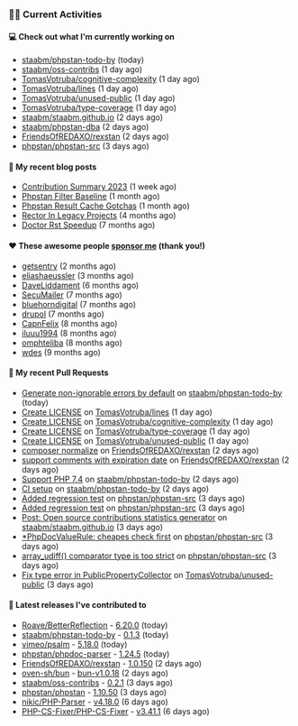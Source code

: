 ### 👨‍💻 Current Activities


#### 💻 Check out what I'm currently working on

- [staabm/phpstan-todo-by](https://github.com/staabm/phpstan-todo-by) (today)
- [staabm/oss-contribs](https://github.com/staabm/oss-contribs) (1 day ago)
- [TomasVotruba/cognitive-complexity](https://github.com/TomasVotruba/cognitive-complexity) (1 day ago)
- [TomasVotruba/lines](https://github.com/TomasVotruba/lines) (1 day ago)
- [TomasVotruba/unused-public](https://github.com/TomasVotruba/unused-public) (1 day ago)
- [TomasVotruba/type-coverage](https://github.com/TomasVotruba/type-coverage) (1 day ago)
- [staabm/staabm.github.io](https://github.com/staabm/staabm.github.io) (2 days ago)
- [staabm/phpstan-dba](https://github.com/staabm/phpstan-dba) (2 days ago)
- [FriendsOfREDAXO/rexstan](https://github.com/FriendsOfREDAXO/rexstan) (2 days ago)
- [phpstan/phpstan-src](https://github.com/phpstan/phpstan-src) (3 days ago)


#### 📜 My recent blog posts

- [Contribution Summary 2023](https://staabm.github.io/2023/12/07/contribution-summary-2023.html) (1 week ago)
- [Phpstan Filter Baseline](https://staabm.github.io/2023/10/30/phpstan-filter-baseline.html) (1 month ago)
- [Phpstan Result Cache Gotchas](https://staabm.github.io/2023/10/21/phpstan-result-cache-gotchas.html) (1 month ago)
- [Rector In Legacy Projects](https://staabm.github.io/2023/07/23/rector-in-legacy-projects.html) (4 months ago)
- [Doctor Rst Speedup](https://staabm.github.io/2023/05/18/doctor-rst-speedup.html) (7 months ago)


#### ❤️ These awesome people [sponsor me](https://github.com/sponsors/staabm) (thank you!)

- [getsentry](https://github.com/getsentry) (2 months ago)
- [eliashaeussler](https://github.com/eliashaeussler) (3 months ago)
- [DaveLiddament](https://github.com/DaveLiddament) (6 months ago)
- [SecuMailer](https://github.com/SecuMailer) (7 months ago)
- [bluehorndigital](https://github.com/bluehorndigital) (7 months ago)
- [drupol](https://github.com/drupol) (7 months ago)
- [CapnFelix](https://github.com/CapnFelix) (8 months ago)
- [iluuu1994](https://github.com/iluuu1994) (8 months ago)
- [omphteliba](https://github.com/omphteliba) (8 months ago)
- [wdes](https://github.com/wdes) (9 months ago)


#### 🔨 My recent Pull Requests

- [Generate non-ignorable errors by default](https://github.com/staabm/phpstan-todo-by/pull/8) on [staabm/phpstan-todo-by](https://github.com/staabm/phpstan-todo-by) (today)
- [Create LICENSE](https://github.com/TomasVotruba/lines/pull/37) on [TomasVotruba/lines](https://github.com/TomasVotruba/lines) (1 day ago)
- [Create LICENSE](https://github.com/TomasVotruba/cognitive-complexity/pull/5) on [TomasVotruba/cognitive-complexity](https://github.com/TomasVotruba/cognitive-complexity) (1 day ago)
- [Create LICENSE](https://github.com/TomasVotruba/type-coverage/pull/25) on [TomasVotruba/type-coverage](https://github.com/TomasVotruba/type-coverage) (1 day ago)
- [Create LICENSE](https://github.com/TomasVotruba/unused-public/pull/96) on [TomasVotruba/unused-public](https://github.com/TomasVotruba/unused-public) (1 day ago)
- [composer normalize](https://github.com/FriendsOfREDAXO/rexstan/pull/632) on [FriendsOfREDAXO/rexstan](https://github.com/FriendsOfREDAXO/rexstan) (2 days ago)
- [support comments with expiration date](https://github.com/FriendsOfREDAXO/rexstan/pull/631) on [FriendsOfREDAXO/rexstan](https://github.com/FriendsOfREDAXO/rexstan) (2 days ago)
- [Support PHP 7.4](https://github.com/staabm/phpstan-todo-by/pull/2) on [staabm/phpstan-todo-by](https://github.com/staabm/phpstan-todo-by) (2 days ago)
- [CI setup](https://github.com/staabm/phpstan-todo-by/pull/1) on [staabm/phpstan-todo-by](https://github.com/staabm/phpstan-todo-by) (2 days ago)
- [Added regression test](https://github.com/phpstan/phpstan-src/pull/2827) on [phpstan/phpstan-src](https://github.com/phpstan/phpstan-src) (3 days ago)
- [Added regression test](https://github.com/phpstan/phpstan-src/pull/2826) on [phpstan/phpstan-src](https://github.com/phpstan/phpstan-src) (3 days ago)
- [Post: Open source contributions statistics generator](https://github.com/staabm/staabm.github.io/pull/107) on [staabm/staabm.github.io](https://github.com/staabm/staabm.github.io) (3 days ago)
- [*PhpDocValueRule: cheapes check first](https://github.com/phpstan/phpstan-src/pull/2824) on [phpstan/phpstan-src](https://github.com/phpstan/phpstan-src) (3 days ago)
- [array_udiff() comparator type is too strict](https://github.com/phpstan/phpstan-src/pull/2822) on [phpstan/phpstan-src](https://github.com/phpstan/phpstan-src) (3 days ago)
- [Fix type error in PublicPropertyCollector](https://github.com/TomasVotruba/unused-public/pull/94) on [TomasVotruba/unused-public](https://github.com/TomasVotruba/unused-public) (3 days ago)


#### 🔭 Latest releases I've contributed to

- [Roave/BetterReflection](https://github.com/Roave/BetterReflection) - [6.20.0](https://github.com/Roave/BetterReflection/releases/tag/6.20.0) (today)
- [staabm/phpstan-todo-by](https://github.com/staabm/phpstan-todo-by) - [0.1.3](https://github.com/staabm/phpstan-todo-by/releases/tag/0.1.3) (today)
- [vimeo/psalm](https://github.com/vimeo/psalm) - [5.18.0](https://github.com/vimeo/psalm/releases/tag/5.18.0) (today)
- [phpstan/phpdoc-parser](https://github.com/phpstan/phpdoc-parser) - [1.24.5](https://github.com/phpstan/phpdoc-parser/releases/tag/1.24.5) (today)
- [FriendsOfREDAXO/rexstan](https://github.com/FriendsOfREDAXO/rexstan) - [1.0.150](https://github.com/FriendsOfREDAXO/rexstan/releases/tag/1.0.150) (2 days ago)
- [oven-sh/bun](https://github.com/oven-sh/bun) - [bun-v1.0.18](https://github.com/oven-sh/bun/releases/tag/bun-v1.0.18) (2 days ago)
- [staabm/oss-contribs](https://github.com/staabm/oss-contribs) - [0.2.1](https://github.com/staabm/oss-contribs/releases/tag/0.2.1) (3 days ago)
- [phpstan/phpstan](https://github.com/phpstan/phpstan) - [1.10.50](https://github.com/phpstan/phpstan/releases/tag/1.10.50) (3 days ago)
- [nikic/PHP-Parser](https://github.com/nikic/PHP-Parser) - [v4.18.0](https://github.com/nikic/PHP-Parser/releases/tag/v4.18.0) (6 days ago)
- [PHP-CS-Fixer/PHP-CS-Fixer](https://github.com/PHP-CS-Fixer/PHP-CS-Fixer) - [v3.41.1](https://github.com/PHP-CS-Fixer/PHP-CS-Fixer/releases/tag/v3.41.1) (6 days ago)
